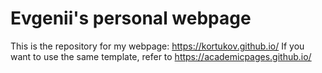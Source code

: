 # Evgenii's personal webpage

This is the repository for my webpage: https://kortukov.github.io/
If you want to use the same template, refer to https://academicpages.github.io/
